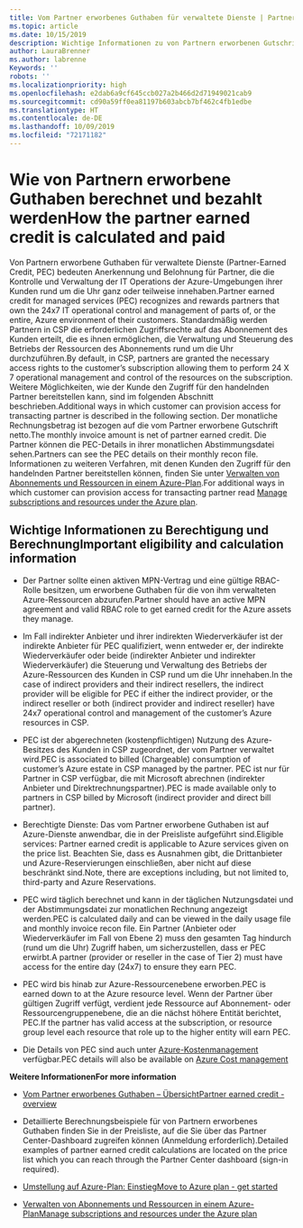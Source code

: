 ```yaml
---
title: Vom Partner erworbenes Guthaben für verwaltete Dienste | Partner Center
ms.topic: article
ms.date: 10/15/2019
description: Wichtige Informationen zu von Partnern erworbenen Gutschriften
author: LauraBrenner
ms.author: labrenne
Keywords: ''
robots: ''
ms.localizationpriority: high
ms.openlocfilehash: e2dab6a9cf645ccb027a2b466d2d71949021cab9
ms.sourcegitcommit: cd90a59ff0ea81197b603abcb7bf462c4fb1edbe
ms.translationtype: HT
ms.contentlocale: de-DE
ms.lasthandoff: 10/09/2019
ms.locfileid: "72171182"
---
```

# <a name="how-the-partner-earned-credit-is-calculated-and-paid"></a><span data-ttu-id="a0ecf-103">Wie von Partnern erworbene Guthaben berechnet und bezahlt werden</span><span class="sxs-lookup"><span data-stu-id="a0ecf-103">How the partner earned credit is calculated and paid</span></span>

<span data-ttu-id="a0ecf-104">Von Partnern erworbene Guthaben für verwaltete Dienste (Partner-Earned Credit, PEC) bedeuten Anerkennung und Belohnung für Partner, die die Kontrolle und Verwaltung der IT Operations der Azure-Umgebungen ihrer Kunden rund um die Uhr ganz oder teilweise innehaben.</span><span class="sxs-lookup"><span data-stu-id="a0ecf-104">Partner earned credit for managed services (PEC) recognizes and rewards partners that own the 24x7 IT operational control and management of parts of, or the entire, Azure environment of their customers.</span></span> <span data-ttu-id="a0ecf-105">Standardmäßig werden Partnern in CSP die erforderlichen Zugriffsrechte auf das Abonnement des Kunden erteilt, die es ihnen ermöglichen, die Verwaltung und Steuerung des Betriebs der Ressourcen des Abonnements rund um die Uhr durchzuführen.</span><span class="sxs-lookup"><span data-stu-id="a0ecf-105">By default, in CSP, partners are granted the necessary access rights to the customer’s subscription allowing them to perform 24 X 7 operational management and control of the resources on the subscription.</span></span> <span data-ttu-id="a0ecf-106">Weitere Möglichkeiten, wie der Kunde den Zugriff für den handelnden Partner bereitstellen kann, sind im folgenden Abschnitt beschrieben.</span><span class="sxs-lookup"><span data-stu-id="a0ecf-106">Additional ways in which customer can provision access for transacting partner is described in the following section.</span></span> <span data-ttu-id="a0ecf-107">Der monatliche Rechnungsbetrag ist bezogen auf die vom Partner erworbene Gutschrift netto.</span><span class="sxs-lookup"><span data-stu-id="a0ecf-107">The monthly invoice amount is net of partner earned credit.</span></span> <span data-ttu-id="a0ecf-108">Die Partner können die PEC-Details in ihrer monatlichen Abstimmungsdatei sehen.</span><span class="sxs-lookup"><span data-stu-id="a0ecf-108">Partners can see the PEC details on their monthly recon file.</span></span> <span data-ttu-id="a0ecf-109">Informationen zu weiteren Verfahren, mit denen Kunden den Zugriff für den handelnden Partner bereitstellen können, finden Sie unter [Verwalten von Abonnements und Ressourcen in einem Azure-Plan](azure-plan-manage.md).</span><span class="sxs-lookup"><span data-stu-id="a0ecf-109">For additional ways in which customer can provision access for transacting partner read [Manage subscriptions and resources under the Azure plan](azure-plan-manage.md).</span></span>

## <a name="important-eligibility-and-calculation-information"></a><span data-ttu-id="a0ecf-110">Wichtige Informationen zu Berechtigung und Berechnung</span><span class="sxs-lookup"><span data-stu-id="a0ecf-110">Important eligibility and calculation information</span></span>

- <span data-ttu-id="a0ecf-111">Der Partner sollte einen aktiven MPN-Vertrag und eine gültige RBAC-Rolle besitzen, um erworbene Guthaben für die von ihm verwalteten Azure-Ressourcen abzurufen.</span><span class="sxs-lookup"><span data-stu-id="a0ecf-111">Partner should have an active MPN agreement and valid RBAC role to get earned credit for the Azure assets they manage.</span></span> 

- <span data-ttu-id="a0ecf-112">Im Fall indirekter Anbieter und ihrer indirekten Wiederverkäufer ist der indirekte Anbieter für PEC qualifiziert, wenn entweder er, der indirekte Wiederverkäufer oder beide (indirekter Anbieter und indirekter Wiederverkäufer) die Steuerung und Verwaltung des Betriebs der Azure-Ressourcen des Kunden in CSP rund um die Uhr innehaben.</span><span class="sxs-lookup"><span data-stu-id="a0ecf-112">In the case of indirect providers and their indirect resellers, the indirect provider will be eligible for PEC if either the indirect provider, or the indirect reseller or both (indirect provider and indirect reseller) have 24x7 operational control and management of the customer’s Azure resources in CSP.</span></span>

- <span data-ttu-id="a0ecf-113">PEC ist der abgerechneten (kostenpflichtigen) Nutzung des Azure-Besitzes des Kunden in CSP zugeordnet, der vom Partner verwaltet wird.</span><span class="sxs-lookup"><span data-stu-id="a0ecf-113">PEC is associated to billed (Chargeable) consumption of customer’s Azure estate in CSP managed by the partner.</span></span> <span data-ttu-id="a0ecf-114">PEC ist nur für Partner in CSP verfügbar, die mit Microsoft abrechnen (indirekter Anbieter und Direktrechnungspartner).</span><span class="sxs-lookup"><span data-stu-id="a0ecf-114">PEC is made available only to partners in CSP billed by Microsoft (indirect provider and direct bill partner).</span></span> 

- <span data-ttu-id="a0ecf-115">Berechtigte Dienste: Das vom Partner erworbene Guthaben ist auf Azure-Dienste anwendbar, die in der Preisliste aufgeführt sind.</span><span class="sxs-lookup"><span data-stu-id="a0ecf-115">Eligible services: Partner earned credit is applicable to Azure services given on the price list.</span></span>  <span data-ttu-id="a0ecf-116">Beachten Sie, dass es Ausnahmen gibt, die Drittanbieter und Azure-Reservierungen einschließen, aber nicht auf diese beschränkt sind.</span><span class="sxs-lookup"><span data-stu-id="a0ecf-116">Note, there are exceptions including, but not limited to, third-party and Azure Reservations.</span></span> 

- <span data-ttu-id="a0ecf-117">PEC wird täglich berechnet und kann in der täglichen Nutzungsdatei und der Abstimmungsdatei zur monatlichen Rechnung angezeigt werden.</span><span class="sxs-lookup"><span data-stu-id="a0ecf-117">PEC is calculated daily and can be viewed in the daily usage file and monthly invoice recon file.</span></span> <span data-ttu-id="a0ecf-118">Ein Partner (Anbieter oder Wiederverkäufer im Fall von Ebene 2) muss den gesamten Tag hindurch (rund um die Uhr) Zugriff haben, um sicherzustellen, dass er PEC erwirbt.</span><span class="sxs-lookup"><span data-stu-id="a0ecf-118">A partner (provider or reseller in the case of Tier 2) must have access for the entire day (24x7) to ensure they earn PEC.</span></span>  

- <span data-ttu-id="a0ecf-119">PEC wird bis hinab zur Azure-Ressourcenebene erworben.</span><span class="sxs-lookup"><span data-stu-id="a0ecf-119">PEC is earned down to at the Azure resource level.</span></span> <span data-ttu-id="a0ecf-120">Wenn der Partner über gültigen Zugriff verfügt, verdient jede Ressource auf Abonnement- oder Ressourcengruppenebene, die an die nächst höhere Entität berichtet, PEC.</span><span class="sxs-lookup"><span data-stu-id="a0ecf-120">If the partner has valid access at the subscription, or resource group level each resource that role up to the higher entity will earn PEC.</span></span>  

- <span data-ttu-id="a0ecf-121">Die Details von PEC sind auch unter [Azure-Kostenmanagement](https://go.microsoft.com/fwlink/?linkid=2106482) verfügbar.</span><span class="sxs-lookup"><span data-stu-id="a0ecf-121">PEC details will also be available on [Azure Cost management](https://go.microsoft.com/fwlink/?linkid=2106482)</span></span>

 
 <span data-ttu-id="a0ecf-122">**Weitere Informationen**</span><span class="sxs-lookup"><span data-stu-id="a0ecf-122">**For more information**</span></span>

- [<span data-ttu-id="a0ecf-123">Vom Partner erworbenes Guthaben – Übersicht</span><span class="sxs-lookup"><span data-stu-id="a0ecf-123">Partner earned credit - overview</span></span>](partner-earned-credit.md)

- <span data-ttu-id="a0ecf-124">Detaillierte Berechnungsbeispiele für von Partnern erworbenes Guthaben finden Sie in der Preisliste, auf die Sie über das Partner Center-Dashboard zugreifen können (Anmeldung erforderlich).</span><span class="sxs-lookup"><span data-stu-id="a0ecf-124">Detailed examples of partner earned credit calculations are located on the price list which you can reach through the Partner Center dashboard (sign-in required).</span></span>

- [<span data-ttu-id="a0ecf-125">Umstellung auf Azure-Plan: Einstieg</span><span class="sxs-lookup"><span data-stu-id="a0ecf-125">Move to Azure plan - get started</span></span>](azure-plan-get-started.md)

- [<span data-ttu-id="a0ecf-126">Verwalten von Abonnements und Ressourcen in einem Azure-Plan</span><span class="sxs-lookup"><span data-stu-id="a0ecf-126">Manage subscriptions and resources under the Azure plan</span></span>](azure-plan-manage.md)

